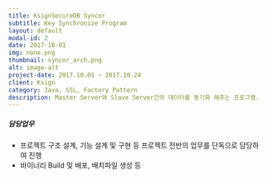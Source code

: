 ```yaml
---
title: KsignSecureDB Syncor 
subtitle: Key Synchronize Program
layout: default
modal-id: 2
date: 2017-10-01
img: none.png
thumbnail: syncor_arch.png
alt: image-alt
project-date: 2017.10.01 ~ 2017.10.24
client: Ksign
category: Java, SSL, Factory Pattern
description: Master Server와 Slave Server간의 데이터를 동기화 해주는 프로그램. Windows 환경에서 MSSQL DBMS 데이터를 동기화 함
---
```

##### 담당업무
* 프로젝트 구조 설계, 기능 설계 및 구현 등 프로젝트 전반의 업무를 단독으로 담당하여 진행
* 바이너리 Build 및 배포, 배치파일 생성 등